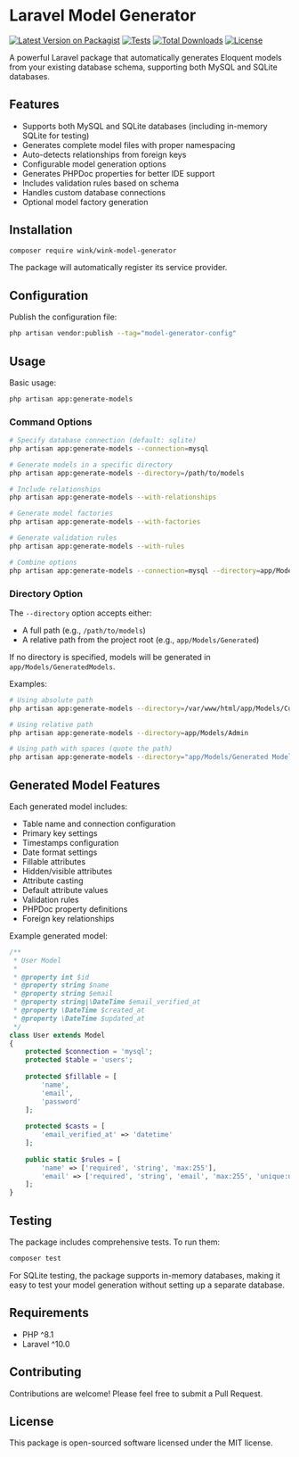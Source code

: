 # Laravel Model Generator

[![Latest Version on Packagist](https://img.shields.io/packagist/v/wink/model-generator.svg)](https://packagist.org/packages/wink/model-generator)
[![Tests](https://github.com/wink-/wink-model-generator/actions/workflows/tests.yml/badge.svg)](https://github.com/wink-/wink-model-generator/actions/workflows/tests.yml)
[![Total Downloads](https://img.shields.io/packagist/dt/wink/model-generator.svg)](https://packagist.org/packages/wink/model-generator)
[![License](https://img.shields.io/packagist/l/wink/model-generator.svg)](https://packagist.org/packages/wink/model-generator)

A powerful Laravel package that automatically generates Eloquent models from your existing database schema, supporting both MySQL and SQLite databases.

## Features

- Supports both MySQL and SQLite databases (including in-memory SQLite for testing)
- Generates complete model files with proper namespacing
- Auto-detects relationships from foreign keys
- Configurable model generation options
- Generates PHPDoc properties for better IDE support
- Includes validation rules based on schema
- Handles custom database connections
- Optional model factory generation

## Installation

```bash
composer require wink/wink-model-generator
```

The package will automatically register its service provider.

## Configuration

Publish the configuration file:

```bash
php artisan vendor:publish --tag="model-generator-config"
```

## Usage

Basic usage:

```bash
php artisan app:generate-models
```

### Command Options

```bash
# Specify database connection (default: sqlite)
php artisan app:generate-models --connection=mysql

# Generate models in a specific directory
php artisan app:generate-models --directory=/path/to/models

# Include relationships
php artisan app:generate-models --with-relationships

# Generate model factories
php artisan app:generate-models --with-factories

# Generate validation rules
php artisan app:generate-models --with-rules

# Combine options
php artisan app:generate-models --connection=mysql --directory=app/Models/Generated --with-relationships
```

### Directory Option

The `--directory` option accepts either:
- A full path (e.g., `/path/to/models`)
- A relative path from the project root (e.g., `app/Models/Generated`)

If no directory is specified, models will be generated in `app/Models/GeneratedModels`.

Examples:
```bash
# Using absolute path
php artisan app:generate-models --directory=/var/www/html/app/Models/Custom

# Using relative path
php artisan app:generate-models --directory=app/Models/Admin

# Using path with spaces (quote the path)
php artisan app:generate-models --directory="app/Models/Generated Models"
```

## Generated Model Features

Each generated model includes:

- Table name and connection configuration
- Primary key settings
- Timestamps configuration
- Date format settings
- Fillable attributes
- Hidden/visible attributes
- Attribute casting
- Default attribute values
- Validation rules
- PHPDoc property definitions
- Foreign key relationships

Example generated model:

```php
/**
 * User Model
 *
 * @property int $id
 * @property string $name
 * @property string $email
 * @property string|\DateTime $email_verified_at
 * @property \DateTime $created_at
 * @property \DateTime $updated_at
 */
class User extends Model
{
    protected $connection = 'mysql';
    protected $table = 'users';
    
    protected $fillable = [
        'name',
        'email',
        'password'
    ];
    
    protected $casts = [
        'email_verified_at' => 'datetime'
    ];
    
    public static $rules = [
        'name' => ['required', 'string', 'max:255'],
        'email' => ['required', 'string', 'email', 'max:255', 'unique:users']
    ];
}
```

## Testing

The package includes comprehensive tests. To run them:

```bash
composer test
```

For SQLite testing, the package supports in-memory databases, making it easy to test your model generation without setting up a separate database.

## Requirements

- PHP ^8.1
- Laravel ^10.0

## Contributing

Contributions are welcome! Please feel free to submit a Pull Request.

## License

This package is open-sourced software licensed under the MIT license.
